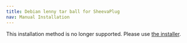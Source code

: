 ```yaml
---
title: Debian lenny tar ball for SheevaPlug
nav: Manual Installation
---
```


<div class="alert alert-danger">

This installation method is no longer supported.  Please use <a
href="../install/">the installer</a>.

</div>

